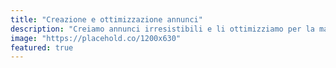 ```yaml
---
title: "Creazione e ottimizzazione annunci"
description: "Creiamo annunci irresistibili e li ottimizziamo per la massima visibilità sulle principali piattaforme di booking, raggiungendo un pubblico globale e qualificato."
image: "https://placehold.co/1200x630"
featured: true
---
```


